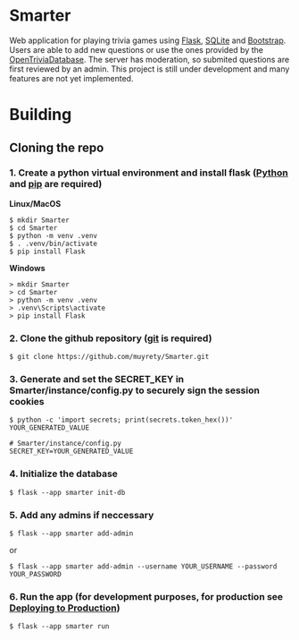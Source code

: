 # Smarter
Web application for playing trivia games using [Flask][], [SQLite][] and [Bootstrap][]. Users are able
to add new questions or use the ones provided by the [OpenTriviaDatabase][].
The server has moderation, so submited questions are first reviewed by an admin.
This project is still under development and many features are not yet implemented.

[OpenTriviaDatabase]: https://opentdb.com/
[Flask]: https://flask.palletsprojects.com/
[Bootstrap]: https://getbootstrap.com/
[SQLite]: https://www.sqlite.org/index.html

# Building
## Cloning the repo
### 1. Create a python virtual environment and install flask ([Python][] and [pip][] are required)
**Linux/MacOS**
```
$ mkdir Smarter
$ cd Smarter
$ python -m venv .venv 
$ . .venv/bin/activate
$ pip install Flask
```

**Windows**
```
> mkdir Smarter
> cd Smarter
> python -m venv .venv
> .venv\Scripts\activate
> pip install Flask
```

### 2. Clone the github repository ([git][] is required)
```
$ git clone https://github.com/muyrety/Smarter.git
```

### 3. Generate and set the SECRET_KEY in Smarter/instance/config.py to securely sign the session cookies
```
$ python -c 'import secrets; print(secrets.token_hex())'
YOUR_GENERATED_VALUE
```
```
# Smarter/instance/config.py
SECRET_KEY=YOUR_GENERATED_VALUE
```
### 4. Initialize the database
```
$ flask --app smarter init-db
```

### 5. Add any admins if neccessary
```
$ flask --app smarter add-admin
```
or
```
$ flask --app smarter add-admin --username YOUR_USERNAME --password YOUR_PASSWORD
```

### 6. Run the app (for development purposes, for production see [Deploying to Production])
```
$ flask --app smarter run
```

[Python]: https://www.python.org/downloads/
[pip]: https://pip.pypa.io/en/stable/installation/
[git]: https://git-scm.com/downloads
[Deploying to Production]: https://flask.palletsprojects.com/en/3.0.x/deploying/
